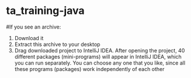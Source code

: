 # ta_training-java
#If you see an archive:
1. Download it
2. Extract this archive  to your desktop
3. Drag downloaded project  to IntelliJ IDEA.
   After opening the project, 40 different packages (mini-programs) will appear in IntelliJ IDEA, which you can run separately. You can choose any one that you like, since all these programs (packages) work independently of each other

